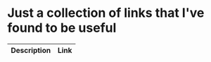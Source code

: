 # Just a collection of links that I've found to be useful

| Description                | Link                          |
-----------------------------|-------------------------------|
